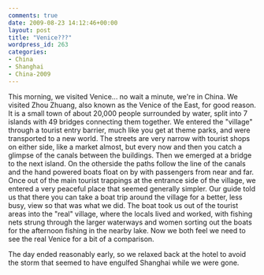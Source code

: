 ```yaml
---
comments: true
date: 2009-08-23 14:12:46+00:00
layout: post
title: "Venice???"
wordpress_id: 263
categories:
- China
- Shanghai
- China-2009
---
```


This morning, we visited Venice... no wait a minute, we're in China. We visited Zhou Zhuang, also known as the Venice of the East, for good reason. It is a small town of about 20,000 people surrounded by water, split into 7 islands with 49 bridges connecting them together. We entered the "village" through a tourist entry barrier, much like you get at theme parks, and were transported to a new world. The streets are very narrow with tourist shops on either side, like a market almost, but every now and then you catch a glimpse of the canals between the buildings. <!-- more -->Then we emerged at a bridge to the next island. On the otherside the paths follow the line of the canals and the hand powered boats float on by with passengers from near and far. Once out of the main tourist trappings at the entrance side of the village, we entered a very peaceful place that seemed generally simpler. Our guide told us that there you can take a boat trip around the village for a better, less busy, view so that was what we did. The boat took us out of the tourist areas into the "real" village, where the locals lived and worked, with fishing nets strung through the larger waterways and women sorting out the boats for the afternoon fishing in the nearby lake. Now we both feel we need to see the real Venice for a bit of a comparison.



The day ended reasonably early, so we relaxed back at the hotel to avoid the storm that seemed to have engulfed Shanghai while we were gone.
